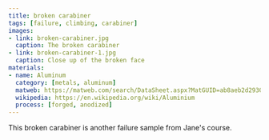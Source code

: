 ```yaml
---
title: broken carabiner
tags: [failure, climbing, carabiner]
images: 
- link: broken-carabiner.jpg
  caption: The broken carabiner
- link: broken-carabiner-1.jpg
  caption: Close up of the broken face
materials:
- name: Aluminum
  category: [metals, aluminum]
  matweb: https://matweb.com/search/DataSheet.aspx?MatGUID=ab8aeb2d293041c4a844e397b5cfbd4e
  wikipedia: https://en.wikipedia.org/wiki/Aluminium
  process: [forged, anodized]
---
```


This broken carabiner is another failure sample from Jane's course.
